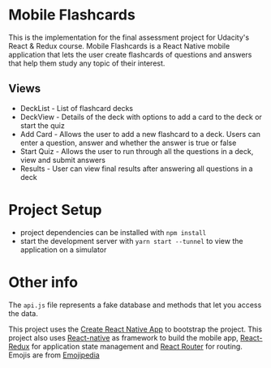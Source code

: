 # Mobile Flashcards

This is the implementation for the final assessment project for Udacity's React & Redux course. Mobile Flashcards is a React Native mobile application that lets the user create flashcards of questions and answers that help them study any topic of their interest.

## Views

* DeckList - List of flashcard decks
* DeckView - Details of the deck with options to add a card to the deck or start the quiz
* Add Card - Allows the user to add a new flashcard to a deck. Users can enter a question, answer and whether the answer is true or false
* Start Quiz - Allows the user to run through all the questions in a deck, view and submit answers
* Results - User can view final results after answering all questions in a deck

# Project Setup

* project dependencies can be installed with `npm install`
* start the development server with `yarn start --tunnel` to view the application on a simulator

# Other info

The `api.js` file represents a fake database and methods that let you access the data.

This project uses the [Create React Native App](https://github.com/expo/create-react-native-app) to bootstrap the project.
This project also uses [React-native](https://reactnative.dev/) as framework to build the mobile app, [React-Redux](https://react-redux.js.org/) for application state management and [React Router](https://reactrouter.com/web/guides/quick-start) for routing. Emojis are from [Emojipedia](https://emojipedia.org/)